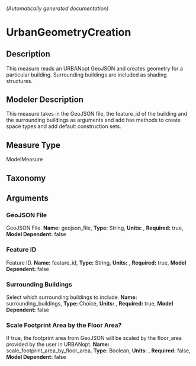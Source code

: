 

###### (Automatically generated documentation)

# UrbanGeometryCreation

## Description
This measure reads an URBANopt GeoJSON and creates geometry for a particular building.  Surrounding buildings are included as shading structures.

## Modeler Description
This measure takes in the GeoJSON file, the feature_id of the building and the surrounding buildings as arguments and add has methods to create space types and add default construction sets.

## Measure Type
ModelMeasure

## Taxonomy


## Arguments


### GeoJSON File
GeoJSON File.
**Name:** geojson_file,
**Type:** String,
**Units:** ,
**Required:** true,
**Model Dependent:** false

### Feature ID
Feature ID.
**Name:** feature_id,
**Type:** String,
**Units:** ,
**Required:** true,
**Model Dependent:** false

### Surrounding Buildings
Select which surrounding buildings to include.
**Name:** surrounding_buildings,
**Type:** Choice,
**Units:** ,
**Required:** true,
**Model Dependent:** false

### Scale Footprint Area by the Floor Area?
If true, the footprint area from GeoJSON will be scaled by the floor_area provided by the user in URBANopt.
**Name:** scale_footprint_area_by_floor_area,
**Type:** Boolean,
**Units:** ,
**Required:** false,
**Model Dependent:** false




